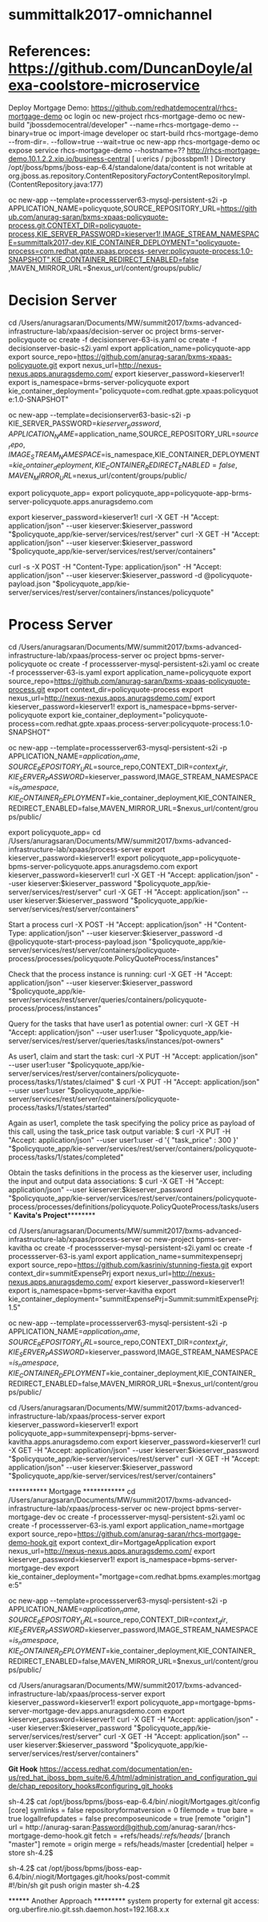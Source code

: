 # summittalk2017-omnichannel
# References: https://github.com/DuncanDoyle/alexa-coolstore-microservice
Deploy Mortgage Demo: https://github.com/redhatdemocentral/rhcs-mortgage-demo
oc login
oc new-project rhcs-mortgage-demo 
oc new-build "jbossdemocentral/developer" --name=rhcs-mortgage-demo --binary=true
oc import-image developer
oc start-build rhcs-mortgage-demo --from-dir=. --follow=true --wait=true
oc new-app rhcs-mortgage-demo
oc expose service rhcs-mortgage-demo --hostname=??
http://rhcs-mortgage-demo.10.1.2.2.xip.io/business-central 
[ u:erics / p:jbossbpm1! ] 
Directory /opt/jboss/bpms/jboss-eap-6.4/standalone/data/content is not writable
	at org.jboss.as.repository.ContentRepository$Factory$ContentRepositoryImpl.<init>(ContentRepository.java:177)
  
 
 oc new-app --template=processserver63-mysql-persistent-s2i -p APPLICATION_NAME=policyquote,SOURCE_REPOSITORY_URL=https://github.com/anurag-saran/bxms-xpaas-policyquote-process.git,CONTEXT_DIR=policyquote-process,KIE_SERVER_PASSWORD=kieserver1!,IMAGE_STREAM_NAMESPACE=summittalk2017-dev,KIE_CONTAINER_DEPLOYMENT="policyquote-process=com.redhat.gpte.xpaas.process-server:policyquote-process:1.0-SNAPSHOT",KIE_CONTAINER_REDIRECT_ENABLED=false
 ,MAVEN_MIRROR_URL=$nexus_url/content/groups/public/
 
# Decision Server
cd /Users/anuragsaran/Documents/MW/summit2017/bxms-advanced-infrastructure-lab/xpaas/decision-server
oc project brms-server-policyquote
oc create -f decisionserver-63-is.yaml
oc create -f decisionserver-basic-s2i.yaml
export application_name=policyquote-app
export source_repo=https://github.com/anurag-saran/bxms-xpaas-policyquote.git
export nexus_url=http://nexus-nexus.apps.anuragsdemo.com/
export kieserver_password=kieserver1!
export is_namespace=brms-server-policyquote
export kie_container_deployment="policyquote=com.redhat.gpte.xpaas:policyquote:1.0-SNAPSHOT"

oc new-app --template=decisionserver63-basic-s2i -p KIE_SERVER_PASSWORD=$kieserver_password,APPLICATION_NAME=$application_name,SOURCE_REPOSITORY_URL=$source_repo,IMAGE_STREAM_NAMESPACE=$is_namespace,KIE_CONTAINER_DEPLOYMENT=$kie_container_deployment,KIE_CONTAINER_REDIRECT_ENABLED=false,MAVEN_MIRROR_URL=$nexus_url/content/groups/public/

export policyquote_app=<URL of the policyquote app route>
export policyquote_app=policyquote-app-brms-server-policyquote.apps.anuragsdemo.com

export kieserver_password=kieserver1!
curl -X GET -H "Accept: application/json" --user kieserver:$kieserver_password "$policyquote_app/kie-server/services/rest/server"
curl -X GET -H "Accept: application/json" --user kieserver:$kieserver_password "$policyquote_app/kie-server/services/rest/server/containers"

curl -s -X POST -H "Content-Type: application/json" -H "Accept: application/json" --user kieserver:$kieserver_password -d @policyquote-payload.json "$policyquote_app/kie-server/services/rest/server/containers/instances/policyquote"


# Process Server

cd /Users/anuragsaran/Documents/MW/summit2017/bxms-advanced-infrastructure-lab/xpaas/process-server
oc project bpms-server-policyquote
oc create -f processserver-mysql-persistent-s2i.yaml
oc create -f processserver-63-is.yaml
export application_name=policyquote
export source_repo=https://github.com/anurag-saran/bxms-xpaas-policyquote-process.git
export context_dir=policyquote-process
export nexus_url=http://nexus-nexus.apps.anuragsdemo.com/
export kieserver_password=kieserver1!
export is_namespace=bpms-server-policyquote
export kie_container_deployment="policyquote-process=com.redhat.gpte.xpaas.process-server:policyquote-process:1.0-SNAPSHOT"

oc new-app --template=processserver63-mysql-persistent-s2i -p APPLICATION_NAME=$application_name,SOURCE_REPOSITORY_URL=$source_repo,CONTEXT_DIR=$context_dir,KIE_SERVER_PASSWORD=$kieserver_password,IMAGE_STREAM_NAMESPACE=$is_namespace,KIE_CONTAINER_DEPLOYMENT=$kie_container_deployment,KIE_CONTAINER_REDIRECT_ENABLED=false,MAVEN_MIRROR_URL=$nexus_url/content/groups/public/



export policyquote_app=<URL of the policyquote app route>
cd /Users/anuragsaran/Documents/MW/summit2017/bxms-advanced-infrastructure-lab/xpaas/process-server
export kieserver_password=kieserver1!
export policyquote_app=policyquote-bpms-server-policyquote.apps.anuragsdemo.com
export kieserver_password=kieserver1!
curl -X GET -H "Accept: application/json" --user kieserver:$kieserver_password "$policyquote_app/kie-server/services/rest/server"
curl -X GET -H "Accept: application/json" --user kieserver:$kieserver_password "$policyquote_app/kie-server/services/rest/server/containers"

Start a process
curl -X POST -H "Accept: application/json" -H "Content-Type: application/json" --user kieserver:$kieserver_password -d @policyquote-start-process-payload.json "$policyquote_app/kie-server/services/rest/server/containers/policyquote-process/processes/policyquote.PolicyQuoteProcess/instances"

Check that the process instance is running:
curl -X GET -H "Accept: application/json" --user kieserver:$kieserver_password "$policyquote_app/kie-server/services/rest/server/queries/containers/policyquote-process/process/instances"

Query for the tasks that have user1 as potential owner:
curl -X GET -H "Accept: application/json" --user user1:user "$policyquote_app/kie-server/services/rest/server/queries/tasks/instances/pot-owners"

As user1, claim and start the task:
curl -X PUT -H "Accept: application/json" --user user1:user "$policyquote_app/kie-server/services/rest/server/containers/policyquote-process/tasks/1/states/claimed"
$ curl -X PUT -H "Accept: application/json" --user user1:user "$policyquote_app/kie-server/services/rest/server/containers/policyquote-process/tasks/1/states/started"

Again as user1, complete the task specifying the policy price as payload of this call, using the task_price task output variable:
$ curl -X PUT -H "Accept: application/json" --user user1:user -d '{ "task_price" : 300 }' "$policyquote_app/kie-server/services/rest/server/containers/policyquote-process/tasks/1/states/completed"

Obtain the tasks definitions in the process as the kieserver user, including the input and output data associations:
$ curl -X GET -H "Accept: application/json" --user kieserver:$kieserver_password "$policyquote_app/kie-server/services/rest/server/containers/policyquote-process/processes/definitions/policyquote.PolicyQuoteProcess/tasks/users"
**********Kavita's Project******************

cd /Users/anuragsaran/Documents/MW/summit2017/bxms-advanced-infrastructure-lab/xpaas/process-server
oc new-project bpms-server-kavitha
oc create -f processserver-mysql-persistent-s2i.yaml
oc create -f processserver-63-is.yaml
export application_name=summitexpenseprj
export source_repo=https://github.com/kasriniv/stunning-fiesta.git
export context_dir=summitExpensePrj
export nexus_url=http://nexus-nexus.apps.anuragsdemo.com/
export kieserver_password=kieserver1!
export is_namespace=bpms-server-kavitha
export kie_container_deployment="summitExpensePrj=Summit:summitExpensePrj:1.5"

oc new-app --template=processserver63-mysql-persistent-s2i -p APPLICATION_NAME=$application_name,SOURCE_REPOSITORY_URL=$source_repo,CONTEXT_DIR=$context_dir,KIE_SERVER_PASSWORD=$kieserver_password,IMAGE_STREAM_NAMESPACE=$is_namespace,KIE_CONTAINER_DEPLOYMENT=$kie_container_deployment,KIE_CONTAINER_REDIRECT_ENABLED=false,MAVEN_MIRROR_URL=$nexus_url/content/groups/public/


cd /Users/anuragsaran/Documents/MW/summit2017/bxms-advanced-infrastructure-lab/xpaas/process-server
export kieserver_password=kieserver1!
export policyquote_app=summitexpenseprj-bpms-server-kavitha.apps.anuragsdemo.com
export kieserver_password=kieserver1!
curl -X GET -H "Accept: application/json" --user kieserver:$kieserver_password "$policyquote_app/kie-server/services/rest/server"
curl -X GET -H "Accept: application/json" --user kieserver:$kieserver_password "$policyquote_app/kie-server/services/rest/server/containers"

*********** Mortgage ************
cd /Users/anuragsaran/Documents/MW/summit2017/bxms-advanced-infrastructure-lab/xpaas/process-server
oc new-project bpms-server-mortgage-dev
oc create -f processserver-mysql-persistent-s2i.yaml
oc create -f processserver-63-is.yaml
export application_name=mortgage
export source_repo=https://github.com/anurag-saran/rhcs-mortgage-demo-hook.git
export context_dir=MortgageApplication
export nexus_url=http://nexus-nexus.apps.anuragsdemo.com/
export kieserver_password=kieserver1!
export is_namespace=bpms-server-mortgage-dev
export kie_container_deployment="mortgage=com.redhat.bpms.examples:mortgage:5"

oc new-app --template=processserver63-mysql-persistent-s2i -p APPLICATION_NAME=$application_name,SOURCE_REPOSITORY_URL=$source_repo,CONTEXT_DIR=$context_dir,KIE_SERVER_PASSWORD=$kieserver_password,IMAGE_STREAM_NAMESPACE=$is_namespace,KIE_CONTAINER_DEPLOYMENT=$kie_container_deployment,KIE_CONTAINER_REDIRECT_ENABLED=false,MAVEN_MIRROR_URL=$nexus_url/content/groups/public/


cd /Users/anuragsaran/Documents/MW/summit2017/bxms-advanced-infrastructure-lab/xpaas/process-server
export kieserver_password=kieserver1!
export policyquote_app=mortgage-bpms-server-mortgage-dev.apps.anuragsdemo.com
export kieserver_password=kieserver1!
curl -X GET -H "Accept: application/json" --user kieserver:$kieserver_password "$policyquote_app/kie-server/services/rest/server"
curl -X GET -H "Accept: application/json" --user kieserver:$kieserver_password "$policyquote_app/kie-server/services/rest/server/containers"


**********Git Hook**********
https://access.redhat.com/documentation/en-us/red_hat_jboss_bpm_suite/6.4/html/administration_and_configuration_guide/chap_repository_hooks#configuring_git_hooks

sh-4.2$ cat /opt/jboss/bpms/jboss-eap-6.4/bin/.niogit/Mortgages.git/config
[core]
	symlinks = false
	repositoryformatversion = 0
	filemode = true
	bare = true
	logallrefupdates = false
	precomposeunicode = true
[remote "origin"]
	url = http://anurag-saran:Password@github.com/anurag-saran/rhcs-mortgage-demo-hook.git
	fetch = +refs/heads/*:refs/heads/*
[branch "master"]
	remote = origin
	merge = refs/heads/master
[credential]
	helper = store
sh-4.2$ 

sh-4.2$ cat /opt/jboss/bpms/jboss-eap-6.4/bin/.niogit/Mortgages.git/hooks/post-commit             
#!/bin/sh
git push origin master
sh-4.2$ 

****** Another Approach *********
system property for external git access: 
org.uberfire.nio.git.ssh.daemon.host=192.168.x.x






